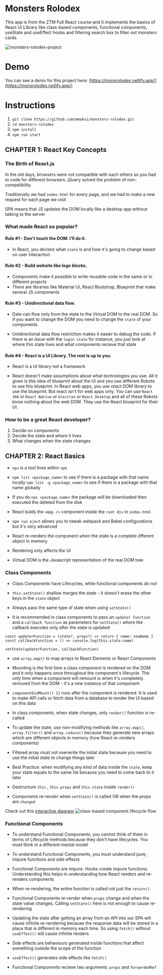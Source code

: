# Monsters Rolodex
This app is from the ZTM Full React course and it implements the basics of React UI Library like class-based components, functional components, useState and useEffect hooks and filtering search box to filter out monsters cards.

![monsters-rolodex-project](https://i.ibb.co/6nVsWcD/monsters-rolodex.png)

# Demo
You can see a demo for this project here: [https://monsrolodex.netlify.app/](https://monsrolodex.netlify.app/)

# Instructions
1. `git clone https://github.com/mmaksi/monsters-rolodex.git`
2. `cd monsters-rolodex`
3. `npm install`
4. `npm run start`

## CHAPTER 1: React Key Concepts
### The Birth of React.js
In the old days, browsers were not compatible with each others so you had to code for different browsers. jQuery solved the problem of non-compatibility

Traditionally we had `index.html` for every page, and we had to make a new request for each page we visit

SPA means that JS updates the DOM locally like a desktop app without talking to the server

### What made React so popular?
#### Rule #1 - Don't touch the DOM. I'll do it.
- In React, you _declare_ what `state` is and how it's going to change based on user interaction

#### Rule #2 - Build website like lego blocks.
- Components make it possible to write reusable code in the same or in different projects
- There are libraries like Material UI, React Bootstrap, Blueprint that make several JS components 

#### Rule #3 - Unidirectional data flow.
- Date can flow only from the state to the Virtual DOM to the real DOM. So if you want to change the DOM you need to change the `state` of your components.

- Unidirectional data flow restriction makes it easier to debug the code. If there is an issue with the `login state` for instance, you just look at where this state lives and what components recieve that state

#### Rule #4 - React is a UI Library. The rest is up to you.
- React is a UI library not a framework

- React doesn't make assumptions about what technologies you use. All it gives is this idea of _blueprint_ about the UI and you use different Robots to use this blueprint. In React web apps, you use _react DOM_ library to use the blueprint. But react isn't for web apps only. You can use `React 360` or `React Native` or `electron` or `React Desktop` and all of these Robots know nothing about the web DOM. They use the React blueprint for their UI.

### How to be a great React developer?
1. Decide on components
2. Decide the state and where it lives
3. What changes when the state changes

## CHAPTER 2: React Basics
- `npx` is a tool lives within `npm`

- `npm list <package_name>` to see if there is a package with that name locally
`npm list -g <package_name>` to see if there is a package with that name globally

- If you do `npx <package_name>` the package will be downloaded then executed the deleted from the disk

- React bulds the `<App />` component inside the `root div` in `index.html`

- `npm run eject` allows you to tweak webpack and Babel configurations but it's very advanced

- React re-renders the component when the state is a complete dfferent object in memory

- Rendering only affects the UI

- Virtual DOM is the Javascript representation of the real DOM tree

### Class Components
- Class Components have Lifecycles, while functional components *do not*

- `this.setState()` shallow merges the state - it doesn't erase the other keys in the `state` object

- Always pass the same type of state when using `setState()`

- It is recommended in class components to pass an `updater function` and a `callback function` as parameters for `setState()` where the callback executes only after the state is updated:
```
const updaterFunction = (state?, props?) => return { name: newName }
const callbackFunction = () => console.log(this.state.name)

setState(updaterFunction, callbackFunction)
```

- use `array.map()` to map arrays to React Elements or React Components

- Mounting is the first time a class component is rendered on the DOM and it only happens once throughout the component's lifecycle. The only time when a component will remount is when it's completely removed from the DOM - it's a new instance of that component

- `componentDidMount() {}` runs after the component is rendered. It is used to make API calls or fetch data from a database to render the UI based on this data

- In class components, when state changes, only `render()` function is re-called

- To update the state, use non-modifying methods like `array.map()`, `array.filter()` and `array.reduce()` because they generate new arrays which are different objects in memory (how React re-renders components)

- Filtered array must not overwrite the initial state because you need to use the initial state to change things later

- Best Practice: when modifying any kind of data inside the `state`, keep your state equals to the same list because you need to come back to it later

- Destructure `this` , `this.props` and `this.state` inside *`render()`*

- Components re-render when `setState()` is called OR when the props are `changed`

Check out this [interactive diagram](https://projects.wojtekmaj.pl/react-lifecycle-methods-diagram/)
![class-based component lifecycle flow](https://i.ibb.co/CtdXBh3/classes-lifecycle.png)

### Functional Components
- To understand Functional Components, you *cannot* think of them in terms of Lifecycle methods because they don't have lifecycles. You must think in a different mental model

- To understand Functional Components, you must understand pure, impure functions and side effects

- Functional Components are impure. Hooks create impure functions. Understanding this helps in understanding how React renders and re-renders components

- When re-rendering, the entire function is called not just the `return()`

- Functional Components re-render when `props` change and when the state value changes. Calling `setState()` here is not enough to cause re-rendering

- Updating the state after getting an array from an API into our SPA will cause infinite re-rendering because the response data will be stored in a place that is different in memory each time. So using `fetch()` without `useEffect()` will cause infinite renders

- Side effects are behaviours generated inside functions that affect something outside the scope of the function

- `useEffect()` generates side effects like `fetch()`

- Functional Components recieve two arguments: `props` and `forwardedRef`
